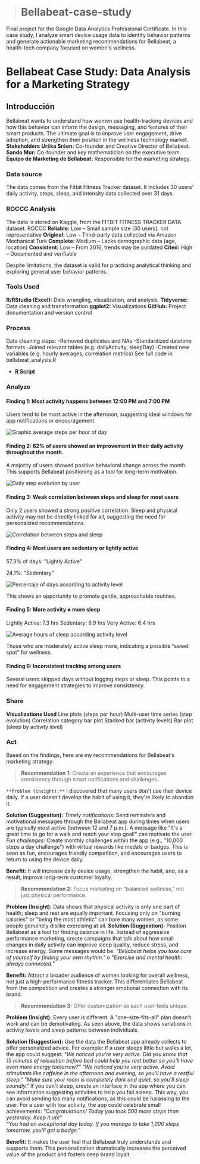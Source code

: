 > # Bellabeat-case-study
Final project for the Google Data Analytics Professional Certificate. In this case study, I analyze smart device usage data to identify behavior patterns and generate actionable marketing recommendations for Bellabeat, a health-tech company focused on women's wellness.

# Bellabeat Case Study: Data Analysis for a Marketing Strategy

## Introducción
Bellabeat wants to understand how women use health-tracking devices and how this behavior can inform the design, messaging, and features of their smart products. The ultimate goal is to improve user engagement, drive adoption, and strengthen their position in the wellness technology market.
**Stakeholders**
**Urška Sršen:** Co-founder and Creative Director of Bellabeat.
**Sando Mur:** Co-founder and key mathematician on the executive team.
**Equipo de Marketing de Bellabeat:** Responsible for the marketing strategy.

### Data source
The data comes from the Fitbit Fitness Tracker dataset. It includes 30 users' daily activity, steps, sleep, and intensity data collected over 31 days.

### ROCCC Analysis
The data is stored on Kaggle, from the FITBIT FITNESS TRACKER DATA dataset.
ROCCC
**Reliable:** Low – Small sample size (30 users), not representative
**Original:** Low – Third-party data collected via Amazon Mechanical Turk
**Complete:** Medium – Lacks demographic data (age, location)
**Consistent:** Low – From 2016, trends may be outdated
**Cited:** High – Documented and verifiable

Despite limitations, the dataset is valid for practicing analytical thinking and exploring general user behavior patterns.

### Tools Used

**R/RStudio (Excel):** Data wrangling, visualization, and analysis.
**Tidyverse:** Data cleaning and transformation
**ggplot2:** Visualizations
**GitHub:** Project documentation and version control

### Process
Data cleaning steps:
-Removed duplicates and NAs
-Standardized datetime formats
-Joined relevant tables (e.g. dailyActivity, sleepDay)
-Created new variables (e.g. hourly averages, correlation metrics)
See full code in bellabeat_analysis.R
* [**R Script**](code/bellabeat_analysis.R)


### Analyze

#### Finding 1: Most activity happens between 12:00 PM and 7:00 PM
Users tend to be most active in the afternoon, suggesting ideal windows for app notifications or encouragement.

![Graphic average steps per hour of day](Visualizations/average_steps_per_hour.png)

#### Finding 2: 62% of users showed an improvement in their daily activity throughout the month.
A majority of users showed positive behavioral change across the month. This supports Bellabeat positioning as a tool for long-term motivation.

![Daily step evolution by user](Visualizations/daily_step_evolution_by_user.png)

#### Finding 3: Weak correlation between steps and sleep for most users
Only 2 users showed a strong positive correlation. Sleep and physical activity may not be directly linked for all, suggesting the need for personalized recommendations.

![Correlation between steps and sleep](Visualizations/distribution_of_users_by_type_correlation.png)


#### Finding 4: Most users are sedentary or lightly active
57.3% of days: "Lightly Active"

24.1%: "Sedentary"

![Percentaje of days according to activity level](Visualizations/Percetage_of_days_according_to_activity_level.png)

This shows an opportunity to promote gentle, approachable routines.

#### Finding 5: More activity ≠ more sleep
Lightly Active: 7.3 hrs
Sedentary: 6.9 hrs
Very Active: 6.4 hrs

![Average hours of sleep according activity level](Visualizations/average_hours_of_sleep_according_activity.png)

Those who are moderately active sleep more, indicating a possible “sweet spot” for wellness.

#### Finding 6: Inconsistent tracking among users

Several users skipped days without logging steps or sleep. This points to a need for engagement strategies to improve consistency.

### Share
**Visualizations Used**
Line plots (steps per hour)
Multi-user time series (step evolution)
Correlation category bar plot
Stacked bar (activity levels)
Bar plot (sleep by activity level)

### Act

Based on the findings, here are my recommendations for Bellabeat's marketing strategy:

> **Recommendation 1:** Create an experience that encourages consistency through smart notifications and challenges.

`**Problem (insight):**` I discovered that many users don't use their device daily. If a user doesn't develop the habit of using it, they're likely to abandon it.

**Solution (Suggestion):**
*Timely notifications:* Send reminders and motivational messages through the Bellabeat app during times when users are typically most     active (between 12        and 7 p.m.). A message like "It's a great time to go for a walk and reach your step goal!" can motivate the user
*Fun challenges:* Create monthly challenges within the app (e.g., "10,000 steps a day challenge") with virtual rewards like medals or badges. This is seen as      fun, encourages friendly competition, and encourages users to return to using the device daily.

**Benefit:** It will increase daily device usage, strengthen the habit, and, as a result, improve long-term customer loyalty.
      
> **Recommendation 2:** Focus marketing on "balanced wellness," not just physical performance.

   **Problem (Insight):** Data shows that physical activity is only one part of health; sleep and rest are equally important. Focusing only on "burning calories"       or "being the most athletic" can bore many women, as some people genuinely dislike exercising at all.
   **Solution (Suggestion):** Position Bellabeat as a tool for finding balance in life. Instead of aggressive performance marketing, create campaigns that talk         about how small changes in daily activity can improve sleep quality, reduce stress, and increase energy. Some messages would be: *"Bellabeat helps you take        care of yourself by finding your own rhythm."* o *"Exercise and mental health: always connected."*
   
   **Benefit:** Attract a broader audience of women looking for overall wellness, not just a high-performance fitness tracker. This differentiates Bellabeat from       the competition and creates a stronger emotional connection with its brand.

> **Recommendation 3:** Offer customization so each user feels unique.

   **Problem (Insight):** Every user is different. A "one-size-fits-all" plan doesn't work and can be demotivating. As seen above, the data shows variations in         activity levels and sleep patterns between individuals.
   
   **Solution (Suggestion):** Use the data the Bellabeat app already collects to offer personalized advice. For example:
     If a user sleeps little but walks a lot, the app could suggest: 
     *"We noticed you're very active. Did you know that 15 minutes of relaxation before bed could help you rest better so you'll have even more energy tomorrow?"* 
     *"We noticed you're very active. Avoid stimulants like caffeine in the afternoon and evening, so you'll have a restful sleep."* 
     *"Make sure your room is completely dark and quiet, so you'll sleep soundly."*
      If you can't sleep, create an interface in the app where you can see information suggesting activities to help you fall asleep. This way, you can avoid            sending too many notifications, as this could be harassing to the user.
      For a user with low activity, the app could celebrate small achievements:
      *"Congratulations! Today you took 500 more steps than yesterday. Keep it up!"*  
      *"You had an exceptional day today. If you manage to take 1,000 steps tomorrow, you'll get a badge."*
      
   **Benefit:** It makes the user feel that Bellabeat truly understands and supports them. This personalization dramatically increases the perceived value of the       product and fosters deep brand loyalt
   
